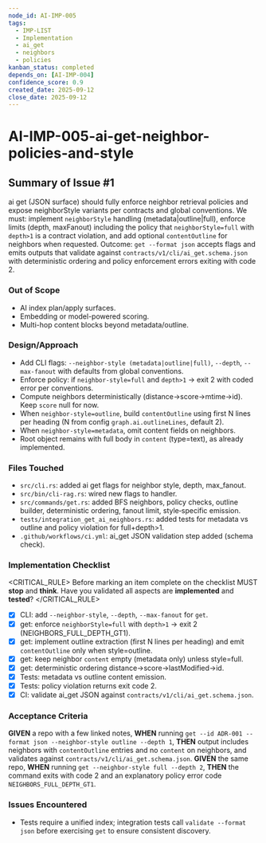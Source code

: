 ```yaml
---
node_id: AI-IMP-005
tags:
  - IMP-LIST
  - Implementation
  - ai_get
  - neighbors
  - policies
kanban_status: completed
depends_on: [AI-IMP-004]
confidence_score: 0.9
created_date: 2025-09-12
close_date: 2025-09-12
---
```


# AI-IMP-005-ai-get-neighbor-policies-and-style

## Summary of Issue #1
ai get (JSON surface) should fully enforce neighbor retrieval policies and expose neighborStyle variants per contracts and global conventions. We must: implement `neighborStyle` handling (metadata|outline|full), enforce limits (depth, maxFanout) including the policy that `neighborStyle=full` with `depth>1` is a contract violation, and add optional `contentOutline` for neighbors when requested. Outcome: `get --format json` accepts flags and emits outputs that validate against `contracts/v1/cli/ai_get.schema.json` with deterministic ordering and policy enforcement errors exiting with code 2.

### Out of Scope 
- AI index plan/apply surfaces.
- Embedding or model-powered scoring.
- Multi-hop content blocks beyond metadata/outline.

### Design/Approach  
- Add CLI flags: `--neighbor-style (metadata|outline|full)`, `--depth`, `--max-fanout` with defaults from global conventions.
- Enforce policy: if `neighbor-style=full` and `depth>1` → exit 2 with coded error per conventions.
- Compute neighbors deterministically (distance→score→mtime→id). Keep `score` null for now.
- When `neighbor-style=outline`, build `contentOutline` using first N lines per heading (N from config `graph.ai.outlineLines`, default 2).
- When `neighbor-style=metadata`, omit content fields on neighbors.
- Root object remains with full body in `content` (type=text), as already implemented.

### Files Touched
- `src/cli.rs`: added ai get flags for neighbor style, depth, max_fanout.
- `src/bin/cli-rag.rs`: wired new flags to handler.
- `src/commands/get.rs`: added BFS neighbors, policy checks, outline builder, deterministic ordering, fanout limit, style‑specific emission.
- `tests/integration_get_ai_neighbors.rs`: added tests for metadata vs outline and policy violation for full+depth>1.
- `.github/workflows/ci.yml`: ai_get JSON validation step added (schema check).

### Implementation Checklist
<CRITICAL_RULE>
Before marking an item complete on the checklist MUST **stop** and **think**. Have you validated all aspects are **implemented** and **tested**? 
</CRITICAL_RULE> 

- [x] CLI: add `--neighbor-style`, `--depth`, `--max-fanout` for `get`.
- [x] get: enforce `neighborStyle=full` with `depth>1` → exit 2 (NEIGHBORS_FULL_DEPTH_GT1).
- [x] get: implement outline extraction (first N lines per heading) and emit `contentOutline` only when style=outline.
- [x] get: keep neighbor `content` empty (metadata only) unless style=full.
- [x] get: deterministic ordering distance→score→lastModified→id.
- [x] Tests: metadata vs outline content emission.
- [x] Tests: policy violation returns exit code 2.
- [x] CI: validate ai_get JSON against `contracts/v1/cli/ai_get.schema.json`.

### Acceptance Criteria
**GIVEN** a repo with a few linked notes, **WHEN** running `get --id ADR-001 --format json --neighbor-style outline --depth 1`, **THEN** output includes neighbors with `contentOutline` entries and no `content` on neighbors, and validates against `contracts/v1/cli/ai_get.schema.json`.
**GIVEN** the same repo, **WHEN** running `get --neighbor-style full --depth 2`, **THEN** the command exits with code 2 and an explanatory policy error code `NEIGHBORS_FULL_DEPTH_GT1`.

### Issues Encountered 
- Tests require a unified index; integration tests call `validate --format json` before exercising `get` to ensure consistent discovery.
